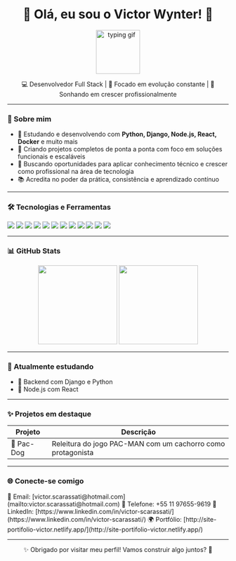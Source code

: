 <h1 align="center">🔱 Olá, eu sou o Victor Wynter! 🔱</h1>

<p align="center">
  <img src="https://media.giphy.com/media/QssGEmpkyEOhBCb7e1/giphy.gif" width="100px" alt="typing gif"/>
</p>

<p align="center">
  💻 Desenvolvedor Full Stack | 🎯 Focado em evolução constante | 🚀 Sonhando em crescer profissionalmente
</p>

---

### 🚀 Sobre mim

- 🧠 Estudando e desenvolvendo com **Python, Django, Node.js, React, Docker** e muito mais
- 🔧 Criando projetos completos de ponta a ponta com foco em soluções funcionais e escaláveis
- 💼 Buscando oportunidades para aplicar conhecimento técnico e crescer como profissional na área de tecnologia
- 📚 Acredita no poder da prática, consistência e aprendizado contínuo

---

### 🛠️ Tecnologias e Ferramentas

<p>
  <img src="https://img.shields.io/badge/-Python-333?style=for-the-badge&logo=python"/>
  <img src="https://img.shields.io/badge/-Django-092E20?style=for-the-badge&logo=django&logoColor=white"/>
  <img src="https://img.shields.io/badge/-JavaScript-F7DF1E?style=for-the-badge&logo=javascript&logoColor=black"/>
  <img src="https://img.shields.io/badge/-HTML5-E34F26?style=for-the-badge&logo=html5&logoColor=white"/>
  <img src="https://img.shields.io/badge/-CSS3-1572B6?style=for-the-badge&logo=css3&logoColor=white"/>
  <img src="https://img.shields.io/badge/-Node.js-339933?style=for-the-badge&logo=nodedotjs&logoColor=white"/>
  <img src="https://img.shields.io/badge/-React-61DAFB?style=for-the-badge&logo=react&logoColor=black"/>
  <img src="https://img.shields.io/badge/-Docker-2496ED?style=for-the-badge&logo=docker&logoColor=white"/>
  <img src="https://img.shields.io/badge/-AJAX-00599C?style=for-the-badge&logoColor=white"/>
  <img src="https://img.shields.io/badge/-Pandas-150458?style=for-the-badge&logo=pandas&logoColor=white"/>
  <img src="https://img.shields.io/badge/-SQL%20Server-CC2927?style=for-the-badge&logo=microsoftsqlserver&logoColor=white"/>
  <img src="https://img.shields.io/badge/-Bootstrap-563D7C?style=for-the-badge&logo=bootstrap&logoColor=white"/>
</p>

---

### 📊 GitHub Stats

<p align="center">
  <img src="https://github-readme-stats.vercel.app/api?username=Victor-Wynter&show_icons=true&theme=tokyonight" height="180"/>
  <img src="https://github-readme-stats.vercel.app/api/top-langs/?username=Victor-Wynter&layout=compact&theme=tokyonight" height="180"/>
</p>

---

### 🧠 Atualmente estudando

- 📌 Backend com Django e Python
- 📌 Node.js com React

---

### ✨ Projetos em destaque

| Projeto | Descrição |
|--------|------------|
| 👻 Pac-Dog | Releitura do jogo PAC-MAN com um cachorro como protagonista |

---

### 🌐 Conecte-se comigo

<p>
  📧 Email: [victor.scarassati@hotmail.com](mailto:victor.scarassati@hotmail.com)  
  📱 Telefone: +55 11 97655-9619  
  🔗 LinkedIn: [https://www.linkedin.com/in/victor-scarassati/](https://www.linkedin.com/in/victor-scarassati/)  
  🌍 Portfólio: [http://site-portifolio-victor.netlify.app/](http://site-portifolio-victor.netlify.app/)
</p>

---

<p align="center">✨ Obrigado por visitar meu perfil! Vamos construir algo juntos? 🚀</p>

